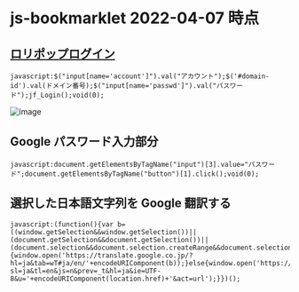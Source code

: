 # js-bookmarklet 2022-04-07 時点

## [ロリポップログイン](https://user.lolipop.jp/)
```
javascript:$("input[name='account']").val("アカウント");$('#domain-id').val(ドメイン番号);$("input[name='passwd']").val("パスワード");jf_Login();void(0);
```

![image](https://user-images.githubusercontent.com/1501327/162091644-d7cd4a44-481b-45a6-83c9-537364657bef.png)


## Google パスワード入力部分
```
javascript:document.getElementsByTagName("input")[3].value="パスワード";document.getElementsByTagName("button")[1].click();void(0);
```

## 選択した日本語文字列を Google 翻訳する
```
javascript:(function(){var b=((window.getSelection&&window.getSelection())||(document.getSelection&&document.getSelection())||(document.selection&&document.selection.createRange&&document.selection.createRange().text));if(b!=''){window.open('https://translate.google.co.jp/?hl=ja&tab=wT#ja/en/'+encodeURIComponent(b));}else{window.open('https://translate.google.co.jp/translate?sl=ja&tl=en&js=n&prev=_t&hl=ja&ie=UTF-8&u='+encodeURIComponent(location.href)+'&act=url');}})();
```
